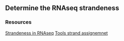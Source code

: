 ## Determine the RNAseq strandeness 

### Resources

[Strandeness in RNAseq](https://littlebitofdata.com/en/2017/08/strandness_in_rnaseq/)
[Tools strand assignemnet](https://rnabio.org/module-09-appendix/0009/12/01/StrandSettings/)



